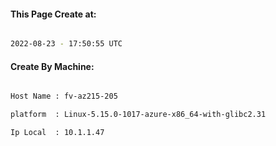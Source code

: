 
   
#### This Page Create at:

```bash

2022-08-23 - 17:50:55 UTC

```

#### Create By Machine:

```bash

Host Name : fv-az215-205

platform  : Linux-5.15.0-1017-azure-x86_64-with-glibc2.31

Ip Local  : 10.1.1.47

```

